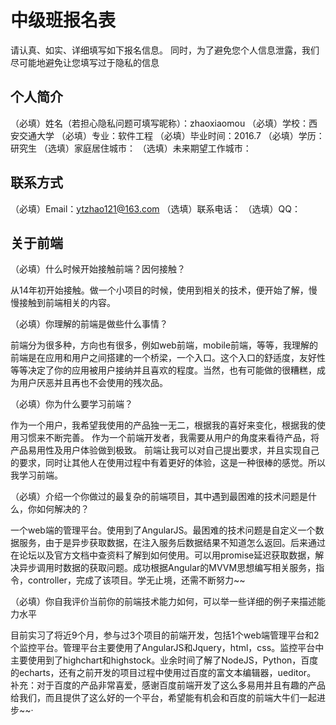 # 中级班报名表

请认真、如实、详细填写如下报名信息。
同时，为了避免您个人信息泄露，我们尽可能地避免让您填写过于隐私的信息

## 个人简介

（必填）姓名（若担心隐私问题可填写昵称）：zhaoxiaomou
（必填）学校：西安交通大学
（必填）专业：软件工程
（必填）毕业时间：2016.7
（必填）学历：研究生
（选填）家庭居住城市：
（选填）未来期望工作城市：

## 联系方式

（必填）Email：ytzhao121@163.com
（选填）联系电话：
（选填）QQ：

## 关于前端

（必填）什么时候开始接触前端？因何接触？
  
  从14年初开始接触。做一个小项目的时候，使用到相关的技术，便开始了解，慢慢接触到前端相关的内容。
  
（必填）你理解的前端是做些什么事情？
  
  前端分为很多种，方向也有很多，例如web前端，mobile前端，等等，我理解的前端是在应用和用户之间搭建的一个桥梁，一个入口。这个入口的舒适度，友好性等等决定了你的应用被用户接纳并且喜欢的程度。当然，也有可能做的很糟糕，成为用户厌恶并且再也不会使用的残次品。
  
（必填）你为什么要学习前端？
  
  作为一个用户，我希望我使用的产品独一无二，根据我的喜好来变化，根据我的使用习惯来不断完善。
  作为一个前端开发者，我需要从用户的角度来看待产品，将产品易用性及用户体验做到极致。
  前端让我可以对自己提出要求，并且实现自己的要求，同时让其他人在使用过程中有着更好的体验，这是一种很棒的感觉。所以我学习前端。
  
（必填）介绍一个你做过的最复杂的前端项目，其中遇到最困难的技术问题是什么，你如何解决的？
  
  一个web端的管理平台。使用到了AngularJS。最困难的技术问题是自定义一个数据服务，由于是异步获取数据，在注入服务后数据结果不知道怎么返回。后来通过在论坛以及官方文档中查资料了解到如何使用。可以用promise延迟获取数据，解决异步调用时数据的获取问题。成功根据Angular的MVVM思想编写相关服务，指令，controller，完成了该项目。学无止境，还需不断努力~~
  
（必填）你自我评价当前你的前端技术能力如何，可以举一些详细的例子来描述能力水平
  
  目前实习了将近9个月，参与过3个项目的前端开发，包括1个web端管理平台和2个监控平台。管理平台主要使用了AngularJS和Jquery，html，css。监控平台中主要使用到了highchart和highstock。业余时间了解了NodeJS，Python，百度的echarts，还有之前开发的项目过程中使用过百度的富文本编辑器，ueditor。
  补充：对于百度的产品非常喜爱，感谢百度前端开发了这么多易用并且有趣的产品给我们，而且提供了这么好的一个平台，希望能有机会和百度的前端大牛们一起进步~~·
